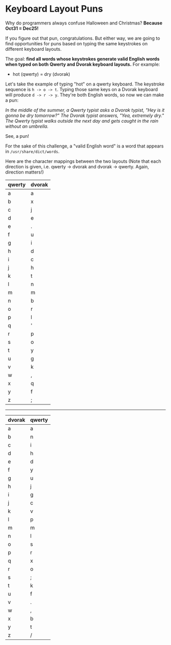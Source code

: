 # Keyboard Layout Puns

Why do programmers always confuse Halloween and Christmas? 
**Because Oct31 = Dec25!**

If you figure out that pun, congratulations. But either way, we are going to find opportunities for puns based on typing the same keystrokes on different keyboard layouts.

The goal: **find all words whose keystrokes generate valid English words when typed on both Qwerty and Dvorak keyboard layouts.** For example:

- hot (qwerty) = dry (dvorak)

Let's take the example of typing "hot" on a qwerty keyboard. The keystroke sequence is `h -> o -> t`. Typing those same keys on a Dvorak keyboard will produce `d -> r -> y`. They're both English words, so now we can make a pun:

*In the middle of the summer, a Qwerty typist asks a Dvorak typist, "Hey is it gonna be dry tomorrow?" The Dvorak typist answers, "Yea, extremely dry." The Qwerty typist walks outside the next day and gets caught in the rain without an umbrella.*

See, a pun!

For the sake of this challenge, a "valid English word" is a word that appears in `/usr/share/dict/words`.

Here are the character mappings between the two layouts (Note that each direction is given, i.e. qwerty -> dvorak and dvorak -> qwerty. Again, direction matters!)

|qwerty|dvorak|
|---|---|
|a|a|
|b|x|
|c|j|
|d|e|
|e|.|
|f|u|
|g|i|
|h|d|
|i|c|
|j|h|
|k|t|
|l|n|
|m|m|
|n|b|
|o|r|
|p|l|
|q|'|
|r|p|
|s|o|
|t|y|
|u|g|
|v|k|
|w|,|
|x|q|
|y|f|
|z|;|

---

|dvorak|qwerty|
|---|---|
|a|a|
|b|n|
|c|i|
|d|h|
|e|d|
|f|y|
|g|u|
|h|j|
|i|g|
|j|c|
|k|v|
|l|p|
|m|m|
|n|l|
|o|s|
|p|r|
|q|x|
|r|o|
|s|;|
|t|k|
|u|f|
|v|.|
|w|,|
|x|b|
|y|t|
|z|/|
